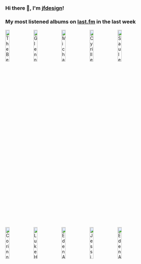 ### Hi there 👋, I'm [jfdesign](https://blog.jfdesignnet.com)!

### My most listened albums on [last.fm](https://www.last.fm/user/jfdesignnet) in the last week

[<img src='https://lastfm.freetls.fastly.net/i/u/300x300/207c9708aabfc084aee235ab2c8c4ee9.jpg' width='16%' height='16%' alt='The Beatles - 1 (Remastered)'>](https://www.last.fm/music/the%2bbeatles/1%2b%2528remastered%2529)&nbsp;
[<img src='https://lastfm.freetls.fastly.net/i/u/300x300/a265f7f25899e8afdff1237c55374f9e.jpg' width='16%' height='16%' alt='Glennis Grace - Het Beste Van Glennis Grace'>](https://www.last.fm/music/glennis%2bgrace/het%2bbeste%2bvan%2bglennis%2bgrace)&nbsp;
[<img src='https://lastfm.freetls.fastly.net/i/u/300x300/0566eb79a85a463d62a4ac660b57c004.jpg' width='16%' height='16%' alt='Michael Berkeley - Berkeley: Jane Eyre'>](https://www.last.fm/music/michael%2bberkeley/berkeley%253a%2bjane%2beyre)&nbsp;
[<img src='https://lastfm.freetls.fastly.net/i/u/300x300/82cd3885665c7980595a2440291fe056.jpg' width='16%' height='16%' alt='Cyrille Aimee - Move On: A Sondheim Adventure'>](https://www.last.fm/music/cyrille%2baimee/move%2bon%253a%2ba%2bsondheim%2badventure)&nbsp;
[<img src='https://lastfm.freetls.fastly.net/i/u/300x300/fea282ce551c886a8897b4235b572fef.png' width='16%' height='16%' alt='Saule Kilaite - The Concert'>](https://www.last.fm/music/saule%2bkilaite/the%2bconcert)&nbsp;
<br>
[<img src='https://lastfm.freetls.fastly.net/i/u/300x300/52f1205e591943e89627b5a4511b24a0.jpg' width='16%' height='16%' alt='Corinne Bailey Rae - Corinne Bailey Rae'>](https://www.last.fm/music/corinne%2bbailey%2brae/corinne%2bbailey%2brae)&nbsp;
[<img src='https://lastfm.freetls.fastly.net/i/u/300x300/350edcba6da22fc0552dfa84901a9d73.png' width='16%' height='16%' alt='Luke Howard Trio - The Sanctuary'>](https://www.last.fm/music/luke%2bhoward%2btrio/the%2bsanctuary)&nbsp;
[<img src='https://lastfm.freetls.fastly.net/i/u/300x300/4a35404423e24dfe0244696d4770463f.png' width='16%' height='16%' alt='Eden Atwood - Like Someone In Love'>](https://www.last.fm/music/eden%2batwood/like%2bsomeone%2bin%2blove)&nbsp;
[<img src='https://lastfm.freetls.fastly.net/i/u/300x300/69134844dd654e33bc7ec234c2ada675.jpg' width='16%' height='16%' alt='Jessica Pilnäs - Norma Deloris Egstrom - A Tribute to Peggy Lee'>](https://www.last.fm/music/jessica%2bpiln%25c3%25a4s/norma%2bdeloris%2begstrom%2b-%2ba%2btribute%2bto%2bpeggy%2blee)&nbsp;
[<img src='https://lastfm.freetls.fastly.net/i/u/300x300/aeccbcb359eb4d13a5bf8afc41fb3a5a.jpg' width='16%' height='16%' alt='Eden Atwood - Turn Me Loose'>](https://www.last.fm/music/eden%2batwood/turn%2bme%2bloose)&nbsp;
<br>
